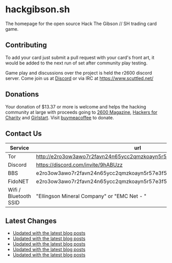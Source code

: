 # hackgibson.sh
The homepage for the open source Hack The Gibson // SH trading card game.


## Contributing

To add your card just submit a pull request with your card's front art, it would be added to the next run of set after community play testing.

Game play and discussions over the project is held the r2600 discord server. Come join us at [Discord](https://discord.com/invite/9hABUzz) or via IRC at https://www.scuttled.net/


## Donations

Your donation of $13.37 or more is welcome and helps the hacking community at large with proceeds going to [2600 Magazine](https://2600.com/), [Hackers for Charity](https://hackersforcharity.org) and [Girlstart](https://girlstart.org).  Visit [buymeacoffee](https://www.buymeacoffee.com/hackgibson.sh) to donate.


## Contact Us

Service | url
-|-
Tor | http://e2ro3ow3awo7r2favn24n65ycc2qmzkoayn5r57e3f56nvjwdcgg32ad.onion
Discord | https://discord.com/invite/9hABUzz
BBS | e2ro3ow3awo7r2favn24n65ycc2qmzkoayn5r57e3f56nvjwdcgg32ad.onion:23
FidoNET | e2ro3ow3awo7r2favn24n65ycc2qmzkoayn5r57e3f56nvjwdcgg32ad.onion:24554
Wifi / Bluetooth SSID | "Ellingson Mineral Company" or "EMC Net - <fidonet address>"

## Latest Changes
<!-- BLOG-POST-LIST:START -->
- [Updated with the latest blog posts](https://github.com/DFW2600/hackgibson.sh/commit/02fdea02cf8997c3e7f83a20b9cff83fd684e4a9)
- [Updated with the latest blog posts](https://github.com/DFW2600/hackgibson.sh/commit/73e39382d11d5450410cf8ebd52c06a77e42795e)
- [Updated with the latest blog posts](https://github.com/DFW2600/hackgibson.sh/commit/1d90f041085b6f3e236adf278d19988e9cf7c367)
- [Updated with the latest blog posts](https://github.com/DFW2600/hackgibson.sh/commit/04b2c49347623f018c5d1188a2407760199f9ab8)
- [Updated with the latest blog posts](https://github.com/DFW2600/hackgibson.sh/commit/1331bde71ac7a58c003e0a37ee6eee62953b1ac3)
<!-- BLOG-POST-LIST:END -->
